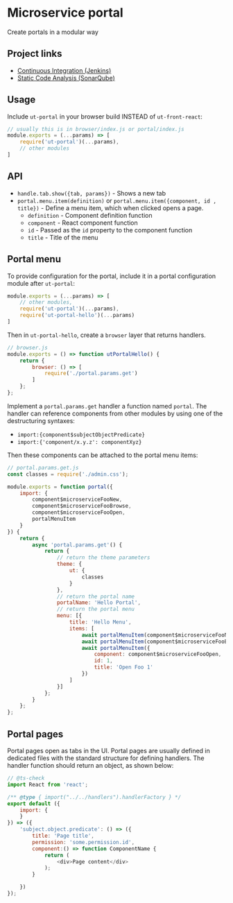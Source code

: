 # Microservice portal

Create portals in a modular way

## Project links

- [Continuous Integration (Jenkins)](https://jenkins.softwaregroup.com/view/master/job/ut/job/ut-portal/)
- [Static Code Analysis (SonarQube)](https://sonar.softwaregroup.com/dashboard?id=ut-portal%3Aorigin%2Fmaster)

## Usage

Include `ut-portal` in your browser build INSTEAD of `ut-front-react`:

```js
// usually this is in browser/index.js or portal/index.js
module.exports = (...params) => [
    require('ut-portal')(...params),
    // other modules
]
```

## API

- `handle.tab.show({tab, params})` - Shows a new tab
- `portal.menu.item(definition)` or `portal.menu.item({component, id , title})` -
  Define a menu item, which when clicked opens a page.
  - `definition` - Component definition function
  - `component` - React component function
  - `id` - Passed as the `id` property to the component
    function
  - `title` - Title of the menu


## Portal menu

To provide configuration for the portal, include it in
a portal configuration module after `ut-portal`:

```js
module.exports = (...params) => [
    // other modules,
    require('ut-portal')(...params),
    require('ut-portal-hello')(...params)
]
```

Then in `ut-portal-hello`, create a `browser` layer that returns handlers.

```js
// browser.js
module.exports = () => function utPortalHello() {
    return {
        browser: () => [
            require('./portal.params.get')
        ]
    };
};
```

Implement a `portal.params.get` handler a function named `portal`.
The handler can reference components from other modules by using
one of the destructuring syntaxes:

- `import:{component$subjectObjectPredicate}`
- `import:{'component/x.y.z': componentXyz}`

Then these components can be attached to the portal menu items:

```js
// portal.params.get.js
const classes = require('./admin.css');

module.exports = function portal({
    import: {
        component$microserviceFooNew,
        component$microserviceFooBrowse,
        component$microserviceFooOpen,
        portalMenuItem
    }
}) {
    return {
        async 'portal.params.get'() {
            return {
                // return the theme parameters
                theme: {
                    ut: {
                        classes
                    }
                },
                // return the portal name
                portalName: 'Hello Portal',
                // return the portal menu
                menu: [{
                    title: 'Hello Menu',
                    items: [
                        await portalMenuItem(component$microserviceFooNew),
                        await portalMenuItem(component$microserviceFooBrowse),
                        await portalMenuItem({
                            component: component$microserviceFooOpen,
                            id: 1,
                            title: 'Open Foo 1'
                        })
                    ]
                }]
            };
        }
    };
};
```

## Portal pages

Portal pages open as tabs in the UI. Portal pages are usually defined
in dedicated files with the standard structure for defining handlers.
The handler function should return an object, as shown below:

```js
// @ts-check
import React from 'react';

/** @type { import("../../handlers").handlerFactory } */
export default ({
    import: {
    }
}) => ({
    'subject.object.predicate': () => ({
        title: 'Page title',
        permission: 'some.permission.id',
        component:() => function ComponentName {
            return (
                <div>Page content</div>
            );
        }

    })
});
```
